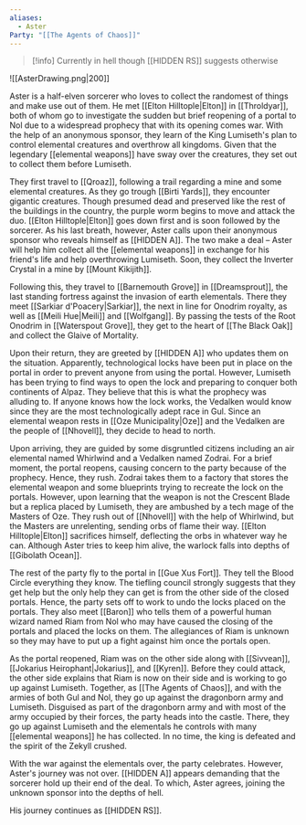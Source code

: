 ```yaml
---
aliases:
  - Aster
Party: "[[The Agents of Chaos]]"
---
```

> [!info]
> Currently in hell though [[HIDDEN RS]] suggests otherwise

![[AsterDrawing.png|200]]

Aster is a half-elven sorcerer who loves to collect the randomest of things and make use out of them. He met [[Elton Hilltople|Elton]] in [[Throldyar]], both of whom go to investigate the sudden but brief reopening of a portal to Nol due to a widespread prophecy that with its opening comes war. With the help of an anonymous sponsor, they learn of the King Lumiseth's plan to control elemental creatures and overthrow all kingdoms. Given that the legendary [[elemental weapons]] have sway over the creatures, they set out to collect them before Lumiseth.

They first travel to [[Qroaz]], following a trail regarding a mine and some elemental creatures. As they go trough [[Birti Yards]], they encounter gigantic creatures. Though presumed dead and preserved like the rest of the buildings in the country, the purple worm begins to move and attack the duo. [[Elton Hilltople|Elton]] goes down first and is soon followed by the sorcerer. As his last breath, however, Aster calls upon their anonymous sponsor who reveals himself as [[HIDDEN A]]. The two make a deal – Aster will help him collect all the [[elemental weapons]] in exchange for his friend's life and help overthrowing Lumiseth. Soon, they collect the Inverter Crystal in a mine by [[Mount Kikijith]].

Following this, they travel to [[Barnemouth Grove]] in [[Dreamsprout]], the last standing fortress against the invasion of earth elementals. There they meet [[Sarkiar d'Poacery|Sarkiar]], the next in line for Onodrim royalty, as well as [[Meili Hue|Meili]] and [[Wolfgang]]. By passing the tests of the Root Onodrim in [[Waterspout Grove]], they get to the heart of [[The Black Oak]] and collect the Glaive of Mortality. 

Upon their return, they are greeted by [[HIDDEN A]] who updates them on the situation. Apparently, technological locks have been put in place on the portal in order to prevent anyone from using the portal. However, Lumiseth has been trying to find ways to open the lock and preparing to conquer both continents of Alpaz. They believe that this is what the prophecy was alluding to. If anyone knows how the lock works, the Vedalken would know since they are the most technologically adept race in Gul. Since an elemental weapon rests in [[Oze Municipality|Oze]] and the Vedalken are the people of [[Nhovell]], they decide to head to north. 

Upon arriving, they are guided by some disgruntled citizens including an air elemental named Whirlwind and a Vedalken named Zodrai. For a brief moment, the portal reopens, causing concern to the party because of the prophecy. Hence, they rush. Zodrai takes them to a factory that stores the elemental weapon and some blueprints trying to recreate the lock on the portals. However, upon learning that the weapon is not the Crescent Blade but a replica placed by Lumiseth, they are ambushed by a tech mage of the Masters of Oze. They rush out of [[Nhovell]] with the help of Whirlwind, but the Masters are unrelenting, sending orbs of flame their way. [[Elton Hilltople|Elton]] sacrifices himself, deflecting the orbs in whatever way he can. Although Aster tries to keep him alive, the warlock falls into depths of [[Gibolath Ocean]].

The rest of the party fly to the portal in [[Gue Xus Fort]]. They tell the Blood Circle everything they know. The tiefling council strongly suggests that they get help but the only help they can get is from the other side of the closed portals. Hence, the party sets off to work to undo the locks placed on the portals. They also meet [[Baron]] who tells them of a powerful human wizard named Riam from Nol who may have caused the closing of the portals and placed the locks on them. The allegiances of Riam is unknown so they may have to put up a fight against him once the portals open. 

As the portal reopened, Riam was on the other side along with [[Sivvean]], [[Jokarius Heirophant|Jokarius]], and [[Kyren]]. Before they could attack, the other side explains that Riam is now on their side and is working to go up against Lumiseth. Together, as [[The Agents of Chaos]], and with the armies of both Gul and Nol, they go up against the dragonborn army and Lumiseth. Disguised as part of the dragonborn army and with most of the army occupied by their forces, the party heads into the castle. There, they go up against Lumiseth and the elementals he controls with many [[elemental weapons]] he has collected. In no time, the king is defeated and the spirit of the Zekyll crushed.

With the war against the elementals over, the party celebrates. However, Aster's journey was not over. [[HIDDEN A]] appears demanding that the sorcerer hold up their end of the deal. To which, Aster agrees, joining the unknown sponsor into the depths of hell.

His journey continues as [[HIDDEN RS]].